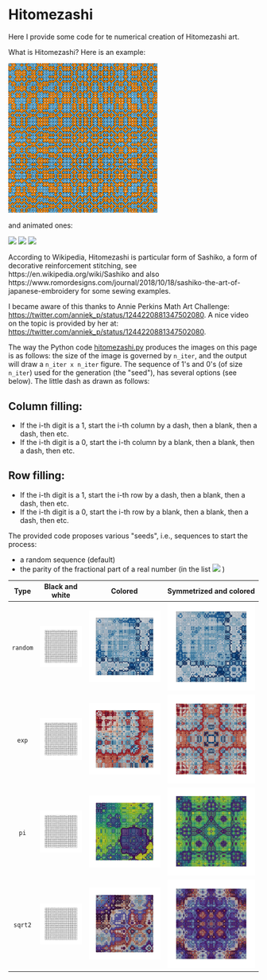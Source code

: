 # Hitomezashi

Here I provide some code for te numerical creation of Hitomezashi art.

What is Hitomezashi? Here is an example:

<img src="my_art/hitomezashi_exp_128_blue_orange.png" width="300">

and animated ones:
<p float="left">
<img src="my_art/expRdBu150.gif"  height="300">
<img src="my_art/piRdBu150.gif" height="300">
<img src="my_art/sqrt2RdBu150.gif" width="300">
</p>
According to Wikipedia, Hitomezashi is particular form of Sashiko, a form of decorative reinforcement stitching,
see https://en.wikipedia.org/wiki/Sashiko and also
https://www.romordesigns.com/journal/2018/10/18/sashiko-the-art-of-japanese-embroidery for some sewing examples.

I became aware of this thanks to Annie Perkins Math Art Challenge:
https://twitter.com/anniek_p/status/1244220881347502080.
A nice video on the topic is provided by her at:
https://twitter.com/anniek_p/status/1244220881347502080.


The way the Python code [hitomezashi.py](hitomezashi.py) produces the images on this page is as follows: the size of the image is governed by `n_iter`, and the output will draw a `n_iter x n_iter` figure.
The sequence of 1's and 0's (of size `n_iter`) used for the generation (the "seed"), has several options (see below).
The little dash as drawn as follows:

## Column filling:
- If the i-th digit is a 1, start the i-th column by a dash, then a blank, then a dash, then etc.
- If the i-th digit is a 0, start the i-th column by a blank, then a blank, then a dash, then etc.

## Row filling:
- If the i-th digit is a 1, start the i-th row by a dash, then a blank, then a dash, then etc.
- If the i-th digit is a 0, start the i-th row by a blank, then a blank, then a dash, then etc.

The provided code proposes various "seeds", i.e.,  sequences to start the process:

- a random sequence (default)
- the parity of the fractional part of a real number (in the list  <img src="https://render.githubusercontent.com/render/math?math=\exp(1), \pi, \sqrt{2}"> )




Type | Black and white             |  Colored | Symmetrized and colored
:-------------------------:|:-------------------------:|:-------------------------:|:-------------------------:
`random` | ![pdf/hitomezashi_random_50.pdf](png/hitomezashi_random_50.png)  |  ![svg/hitomezashi_cmap_Blues_random_150_nq30](svg/hitomezashi_cmap_Blues_random_150_nq30.svg) | ![svg/hitomezashi_cmap_Blues_random_150_nq30.svg](svg/hitomezashi_cmap_Blues_random_150_nq30.svg)
`exp` | ![pdf/hitomezashi_exp_50.pdf](png/hitomezashi_exp_50.png)  |  ![pdf/hitomezashi_cmap_RdBu_exp_150_nq30.pdf](svg/hitomezashi_cmap_RdBu_exp_150_nq30.svg) | ![pdf/hitomezashi_mirror_cmap_RdBu_exp_150_nq30.pdf](svg/hitomezashi_mirror_cmap_RdBu_exp_150_nq30.svg)
`pi` | ![pdf/hitomezashi_pi_50.pdf](png/hitomezashi_pi_50.png)  |  ![svg/hitomezashi_cmap_viridis_pi_150_nq30.svg](svg/hitomezashi_cmap_viridis_pi_150_nq30.svg) | ![svg/hitomezashi_mirror_cmap_viridis_pi_150_nq30.svg](svg/hitomezashi_mirror_cmap_viridis_pi_150_nq30.svg)
`sqrt2` | ![pdf/hitomezashi_sqrt2_50.pdf](png/hitomezashi_sqrt2_50.png)  |  ![svg/hitomezashi_cmap_twilight_sqrt2_150_nq30.svg](svg/hitomezashi_cmap_twilight_sqrt2_150_nq30.svg) | ![svg/hitomezashi_mirror_cmap_twilight_sqrt2_150_nq30.svg](svg/hitomezashi_mirror_cmap_twilight_sqrt2_150_nq30.svg)

